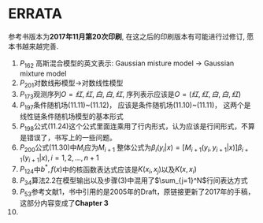 # ERRATA

参考书版本为**2017年11月第20次印刷**, 在这之后的印刷版本有可能进行过修订, 愿本书越来越完善.

1. $P_{162}$ 高斯混合模型的英文表示: Gaussian misture model $\rightarrow$ Gaussian mixture model
1. $P_{201}$对数线~~形~~模型$\rightarrow$对数线性模型
1. $P_{173}$观测序列$O={红, 红, 白, 白, 红}$, 序列表示应该是$O=(红, 红, 白, 白, 红)$
1. $P_{197}$条件随机场(11.11)\~(11.12)， 应该是条件随机场(11.10)\~(11.11)， 这两个是线性链条件随机场模型的基本形式
1. $P_{198}$公式(11.24)这个公式里面连乘用了行内形式，认为应该是行间形式，不算是错误了，书写上的一些问题。
1. $P_{200}$公式(11.30)中$M_i$应为$M_{i+1}$
   整体公式为$\beta_i(y_i|x)=[M_{i+1}(y_i,y_{i+1}|x)]\beta_{i+1}(y_{i+1}|x),i=1,2,\dots,n+1$
1. $P_{124}$中$b^*,f(x)$中的核函数表达式应该是$K(x_i,x_j)$以及$K(x,x_i)$
1. $P_{34}$算法2.2在模型输出以及步骤(3)中混用了$\sum_{j=1}^N$行间表达方式
1. $P_{53}$参考文献1，书中引用的是2005年的Draft，原链接更新了2017年的手稿，这部分内容变成了**Chapter 3**
1. 

